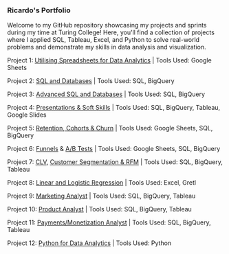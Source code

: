 ### Ricardo's Portfolio

Welcome to my GitHub repository showcasing my projects and sprints during my time at Turing College! Here, you'll find a collection of projects where I applied SQL, Tableau, Excel, and Python to solve real-world problems and demonstrate my skills in data analysis and visualization.

Project 1: [Utilising Spreadsheets for Data Analytics](https://docs.google.com/spreadsheets/d/1AWoou47ekbzYs-UPqA3SpBfzBCCKnUGNntC9MOfaYz8/edit#gid=141689769)
| Tools Used: Google Sheets

Project 2: [SQL and Databases](https://docs.google.com/spreadsheets/d/1sKZSxI7227yTWYduvFuZDynQYnEUq_sO6K6xKvUydfc/edit#gid=0)
| Tools Used: SQL, BigQuery

Project 3: [Advanced SQL and Databases](https://docs.google.com/spreadsheets/d/1rqCt79R-MQmWTRosqc6TLdA7z4J6tjCfVapngOVQzNo/edit#gid=0)
| Tools Used: SQL, BigQuery

Project 4: [Presentations & Soft Skills](https://docs.google.com/presentation/d/1vEJBPaeey0RvGV86TLiB1CN5sS1nj6pljopqDjr4J5A/edit#slide=id.g2942b54470d_1_61)
| Tools Used: SQL, BigQuery, Tableau, Google Slides

Project 5: [Retention, Cohorts & Churn](https://docs.google.com/spreadsheets/d/1wkO9rDeHSjl_UafdhSrrO0ouKtLb111PTmvD-z6dB4w/edit#gid=0)
| Tools Used: Google Sheets, SQL, BigQuery

Project 6: [Funnels](https://docs.google.com/spreadsheets/d/1qkaUFWtmRcD_8a7rhaqk1hXXBJvQo3eWvuk4Mw7MVOk/edit#gid=409644485) & [A/B Tests](https://docs.google.com/spreadsheets/d/19npOk4apWo9Ymfxp0wzsHvTeDhBlKYSo3xrXbPNnd8I/edit#gid=745822599)
| Tools Used: Google Sheets, SQL, BigQuery

Project 7: [CLV](https://docs.google.com/spreadsheets/d/1I1LARbAKVoPlgD-pFl4-fSgYy74xYLhcHoH1WYyogV4/edit#gid=0), [Customer Segmentation & RFM](https://docs.google.com/spreadsheets/d/1AuZiLC-v-jfC7dYHQu8WHM_jx67xiTmSLhyIlS8B8Ew/edit#gid=0)
| Tools Used: SQL, BigQuery, Tableau

Project 8: [Linear and Logistic Regression](https://github.com/TuringCollegeSubmissions/rfreit-MAT.4.3/blob/main/Project-%20Logistic%20Regression%20-%20Ricardo%20Freitas.xlsx)
| Tools Used: Excel, Gretl

Project 9: [Marketing Analyst](https://docs.google.com/presentation/d/1WKUCXRJTB4tJ94zR3RM4fTz1zy3xDiIBPeqaAV5qs8k/edit#slide=id.g2a9e35cde0c_0_488)
| Tools Used: SQL, BigQuery, Tableau

Project 10: [Product Analyst](https://docs.google.com/presentation/d/1zna5O4pJ5MXQSHbMESMrbS0pFe9y-aTPMENDkvHyhWk/edit#slide=id.g2a9e35cde0c_0_421)
| Tools Used: SQL, BigQuery, Tableau

Project 11: [Payments/Monetization Analyst](https://docs.google.com/presentation/d/1zm0i1JKyQoPaLUL8kyxwZIZZ02MRMFUjd5aMj9qyKL8/edit#slide=id.p)
| Tools Used: SQL, BigQuery, Tableau

Project 12: [Python for Data Analytics](https://github.com/TuringCollegeSubmissions/rfreit-Python-DA.1.12)
| Tools Used: Python
